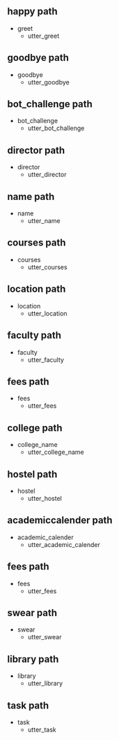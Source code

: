 ## happy path
* greet
  - utter_greet

## goodbye path
* goodbye
  - utter_goodbye 

## bot_challenge path
* bot_challenge
  - utter_bot_challenge

## director path
* director
  - utter_director 

## name path
* name
  - utter_name 

## courses path
* courses
  - utter_courses 

## location path
* location
  - utter_location 

## faculty path
* faculty
  - utter_faculty 

## fees path
* fees
  - utter_fees

## college path
* college_name
  - utter_college_name

## hostel path
* hostel
  - utter_hostel

## academiccalender path
* academic_calender
  - utter_academic_calender

## fees path
* fees
  - utter_fees

## swear path
* swear
  - utter_swear

## library path
* library
  - utter_library

## task path
* task
  - utter_task
